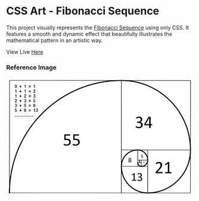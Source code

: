 # CSS Art - Fibonacci Sequence

This project visually represents the [Fibonacci Sequence](https://www.mathsisfun.com/numbers/fibonacci-sequence.html) using only CSS. It features a smooth and dynamic effect that beautifully illustrates the mathematical pattern in an artistic way.

View Live [Here](https://nwoye-ezekiel.github.io/CSS-Art-Fibonacci-Sequence/)

### Reference Image

![fibonacci-sequence](/fibonacci-sequence.png)